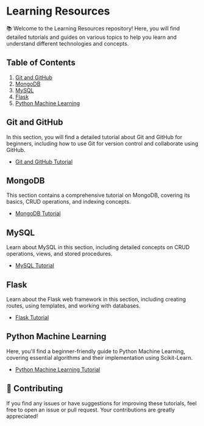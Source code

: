 # Learning Resources

📚 Welcome to the Learning Resources repository! Here, you will find detailed tutorials and guides on various topics to help you learn and understand different technologies and concepts.

## Table of Contents

1. [Git and GitHub](#git-and-github)
2. [MongoDB](#mongodb)
3. [MySQL](#mysql)
4. [Flask](#flask)
5. [Python Machine Learning](#python-machine-learning)

## Git and GitHub

In this section, you will find a detailed tutorial about Git and GitHub for beginners, including how to use Git for version control and collaborate using GitHub.

- [Git and GitHub Tutorial](git_and_github_tutorial.md)

## MongoDB

This section contains a comprehensive tutorial on MongoDB, covering its basics, CRUD operations, and indexing concepts.

- [MongoDB Tutorial](mongodb_tutorial.md)

## MySQL

Learn about MySQL in this section, including detailed concepts on CRUD operations, views, and stored procedures.

- [MySQL Tutorial](mysql_tutorial.md)

## Flask

Learn about the Flask web framework in this section, including creating routes, using templates, and working with databases.

- [Flask Tutorial](flask_tutorial.md)

## Python Machine Learning

Here, you'll find a beginner-friendly guide to Python Machine Learning, covering essential algorithms and their implementation using Scikit-Learn.

- [Python Machine Learning Tutorial](python_machine_learning_tutorial.md)

## 🤝 Contributing

If you find any issues or have suggestions for improving these tutorials, feel free to open an issue or pull request. Your contributions are greatly appreciated!
